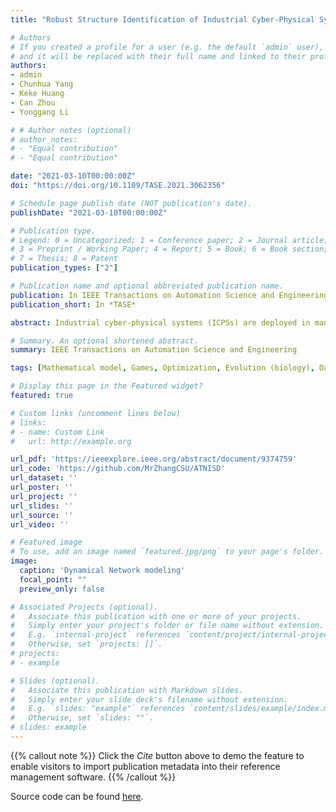 ```yaml
---
title: "Robust Structure Identification of Industrial Cyber-Physical System From Sparse Data: A Network Science Perspective"

# Authors
# If you created a profile for a user (e.g. the default `admin` user), write the username (folder name) here 
# and it will be replaced with their full name and linked to their profile.
authors:
- admin
- Chunhua Yang
- Keke Huang
- Can Zhou
- Yonggang Li

# # Author notes (optional)
# author_notes:
# - "Equal contribution"
# - "Equal contribution"

date: "2021-03-10T00:00:00Z"
doi: "https://doi.org/10.1109/TASE.2021.3062356"

# Schedule page publish date (NOT publication's date).
publishDate: "2021-03-10T00:00:00Z"

# Publication type.
# Legend: 0 = Uncategorized; 1 = Conference paper; 2 = Journal article;
# 3 = Preprint / Working Paper; 4 = Report; 5 = Book; 6 = Book section;
# 7 = Thesis; 8 = Patent
publication_types: ["2"]

# Publication name and optional abbreviated publication name.
publication: In IEEE Transactions on Automation Science and Engineering
publication_short: In *TASE*

abstract: Industrial cyber-physical systems (ICPSs) are deployed in many high-value facilities recently, and the monitoring of ICPS is more and more important. However, the prerequisite of ICPS monitoring is how to obtain an accurate network structure. In addition, the structure of ICPS may change over time and the observations data are limited and noisy. These situations make the ICPS network structure identification more difficult. In this article, we proposed the algorithm of temporal network identification from sparse data (ATNISD) to address these two issues simultaneously. First, we established the temporal network analysis model from the aspect of state equation and observation equation. Then, we analyze the characteristics of temporal networks in both time domain and space domain and propose a general framework of temporal networks structure identification, which is a combinatorial optimization problem. To improve the accuracy and alleviate the computational complexity, we decompose the combinatorial problem into small independent simple problems, which can be solved efficiently. The performance of the proposed algorithm is verified on synthetic evolutionary game dynamics on both homogeneous and heterogeneous temporal networks. The experimental results show that the proposed method can efficiently solve the problem of temporal networks structure identification from sparse data.

# Summary. An optional shortened abstract.
summary: IEEE Transactions on Automation Science and Engineering

tags: [Mathematical model, Games, Optimization, Evolution (biology), Data models, Complex networks, Task analysis]

# Display this page in the Featured widget?
featured: true

# Custom links (uncomment lines below)
# links:
# - name: Custom Link
#   url: http://example.org

url_pdf: 'https://ieeexplore.ieee.org/abstract/document/9374759'
url_code: 'https://github.com/MrZhangCSU/ATNISD'
url_dataset: ''
url_poster: ''
url_project: ''
url_slides: ''
url_source: ''
url_video: ''

# Featured image
# To use, add an image named `featured.jpg/png` to your page's folder. 
image:
  caption: 'Dynamical Network modeling'
  focal_point: ""
  preview_only: false

# Associated Projects (optional).
#   Associate this publication with one or more of your projects.
#   Simply enter your project's folder or file name without extension.
#   E.g. `internal-project` references `content/project/internal-project/index.md`.
#   Otherwise, set `projects: []`.
# projects:
# - example

# Slides (optional).
#   Associate this publication with Markdown slides.
#   Simply enter your slide deck's filename without extension.
#   E.g. `slides: "example"` references `content/slides/example/index.md`.
#   Otherwise, set `slides: ""`.
# slides: example
---
```


{{% callout note %}}
Click the *Cite* button above to demo the feature to enable visitors to import publication metadata into their reference management software.
{{% /callout %}}

Source code can be found [here](https://github.com/MrZhangCSU/ATNISD).
